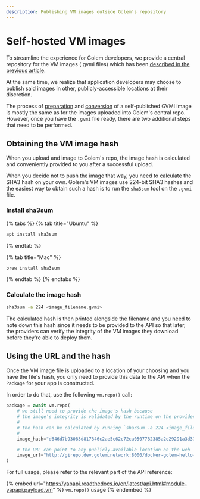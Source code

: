 ```yaml
---
description: Publishing VM images outside Golem's repository
---
```


# Self-hosted VM images

To streamline the experience for Golem developers, we provide a central repository for the VM images (.gvmi files) which has been [described in the previous article](uploading-a-golem-image.md).

At the same time, we realize that application developers may choose to publish said images in other, publicly-accessible locations at their discretion.

The process of [preparation](creating-a-docker-image.md) and [conversion](convert-a-docker-image-into-a-golem-image.md) of a self-published GVMI image is mostly the same as for the images uploaded into Golem's central repo. However, once you have the `.gvmi` file ready, there are two additional steps that need to be performed.

## Obtaining the VM image hash

When you upload and image to Golem's repo, the image hash is calculated and conveniently provided to you after a successful upload.&#x20;

When you decide not to push the image that way, you need to calculate the SHA3 hash on your own. Golem's VM images use 224-bit SHA3 hashes and the easiest way to obtain such a hash is to run the `sha3sum` tool on the `.gvmi` file.

### Install sha3sum

{% tabs %}
{% tab title="Ubuntu" %}
```bash
apt install sha3sum
```
{% endtab %}

{% tab title="Mac" %}
```bash
brew install sha3sum
```
{% endtab %}
{% endtabs %}

### &#x20;Calculate the image hash

```bash
sha3sum -a 224 <image_filename.gvmi>
```

The calculated hash is then printed alongside the filename and you need to note down this hash since it needs to be provided to the API so that later, the providers can verify the integrity of the VM images they download before they're able to deploy them.

## Using the URL and the hash&#x20;

Once the VM image file is uploaded to a location of your choosing and you have the file's hash, you only need to provide this data to the API when the `Package` for your app is constructed.

In order to do that, use the following `vm.repo()` call:

```python
package = await vm.repo(
    # we still need to provide the image's hash because
    # the image's integrity is validated by the runtime on the provider node
    #
    # the hash can be calculated by running `sha3sum -a 224 <image_filename.gvmi>`
    #
    image_hash="d646d7b93083d817846c2ae5c62c72ca0507782385a2e29291a3d376",

    # the URL can point to any publicly-available location on the web
    image_url="http://girepo.dev.golem.network:8000/docker-golem-hello-world-latest-779758b432.gvmi",
)

```

For full usage, please refer to the relevant part of the API reference:

{% embed url="https://yapapi.readthedocs.io/en/latest/api.html#module-yapapi.payload.vm" %}
`vm.repo()` usage
{% endembed %}
